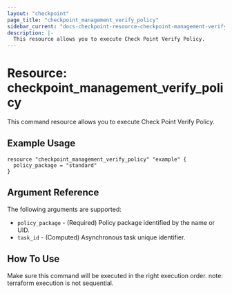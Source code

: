 ```yaml
---
layout: "checkpoint"
page_title: "checkpoint_management_verify_policy"
sidebar_current: "docs-checkpoint-resource-checkpoint-management-verify-policy"
description: |-
  This resource allows you to execute Check Point Verify Policy.
---
```


# Resource: checkpoint_management_verify_policy

This command resource allows you to execute Check Point Verify Policy.

## Example Usage


```hcl
resource "checkpoint_management_verify_policy" "example" {
  policy_package = "standard"
}
```

## Argument Reference

The following arguments are supported:

* `policy_package` - (Required) Policy package identified by the name or UID. 
* `task_id` - (Computed) Asynchronous task unique identifier. 

## How To Use
Make sure this command will be executed in the right execution order. 
note: terraform execution is not sequential.  

